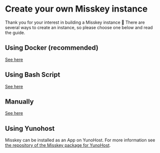 # Create your own Misskey instance
Thank you for your interest in building a Misskey instance 🚀
There are several ways to create an instance, so please choose one below and read the guide.

## Using Docker (recommended)
[See here](./install/docker.html)

## Using Bash Script
[See here](./install/bash.html)

## Manually
[See here](./install/manual.html)

## Using Yunohost
Misskey can be installed as an App on YunoHost. For more information see [the repository of the Misskey package for YunoHost](https://github.com/YunoHost-Apps/misskey_ynh).

